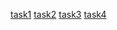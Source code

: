 [task1](https://leetcode.com/problems/path-sum-iii/description/)
[task2](https://leetcode.com/problems/validate-binary-search-tree/description/)
[task3](https://www.hackerrank.com/contests/sda-hw-6-2023/challenges/task3score/problem)
[task4](https://www.hackerrank.com/contests/kontrolno-3/challenges/challenge-4346/problem)